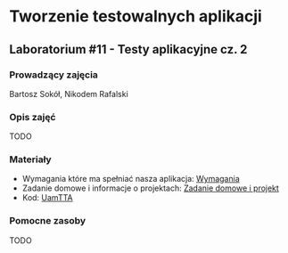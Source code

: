 # Tworzenie testowalnych aplikacji
## Laboratorium #11 - Testy aplikacyjne cz. 2

### Prowadzący zajęcia
Bartosz Sokół, Nikodem Rafalski

### Opis zajęć
TODO

### Materiały
* Wymagania które ma spełniać nasza aplikacja: [Wymagania](Wymagania.md)
* Zadanie domowe i informacje o projektach: [Zadanie domowe i projekt](ZadanieDomowe.md)
* Kod: [UamTTA](kod/UamTTA)

### Pomocne zasoby
TODO